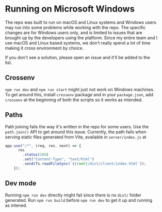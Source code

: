 # Running on Microsoft Windows

The repo was built to run on macOS and Linux systems and Windows users may run into some problems while working with the repo. The specific changes are for Windows users only, and is limited to issues that are brought up by the developers using the platform. Since my entire team and I use macOS and Linux based systems, we don't really spend a lot of time making it cross environment by choice.

If you don't see a solution, please open an issue and it'll be added to the list.

## Crossenv

`npm run dev` and `npm run start` might just not work on Windows machines. To get around this, install `crossenv` package and in your `package.json`, add `crossenv` at the beginning of both the scripts so it works as intended.

## Paths

Path joining fails the way it's written in the repo for some users. Use the `path.join()` API to get around this issue. Currently, the path fails when serving static files generated from Vite, available in `server/index.js` at 
```javascript
app.use("/*", (req, res, next) => {
      res
        .status(200)
        .set("Content-Type", "text/html")
        .send(fs.readFileSync(`${root}/dist/client/index.html`));
    });
```

## Dev mode

Running `npm run dev` directly might fail since there is no `dist/` folder generated. Run `npm run build` before `npm run dev` to get it up and running as intened.
